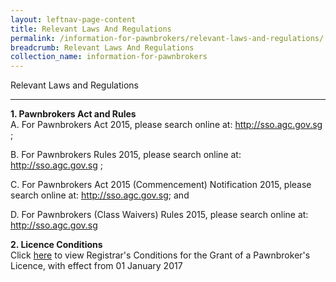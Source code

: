 ```yaml
---
layout: leftnav-page-content
title: Relevant Laws And Regulations
permalink: /information-for-pawnbrokers/relevant-laws-and-regulations/
breadcrumb: Relevant Laws And Regulations
collection_name: information-for-pawnbrokers
---
```

Relevant Laws and Regulations<br>

---
**1. Pawnbrokers Act and Rules**<br>
A.      For Pawnbrokers Act 2015, please search online at: http://sso.agc.gov.sg ;

B.      For Pawnbrokers Rules 2015, please search online at: http://sso.agc.gov.sg ;

C.      For Pawnbrokers Act 2015 (Commencement) Notification 2015, please search online at: http://sso.agc.gov.sg; and

D.      For Pawnbrokers (Class Waivers) Rules 2015, please search online at: http://sso.agc.gov.sg

**2. Licence Conditions**<br>
Click [here](https://www.mlaw.gov.sg/content/dam/minlaw/rop/Pawnbrokers/Licence%20Conditions%20w.e.f%2001%20January%202017.pdf) to view Registrar's Conditions for the Grant of a Pawnbroker's Licence, with effect from 01 January 2017
